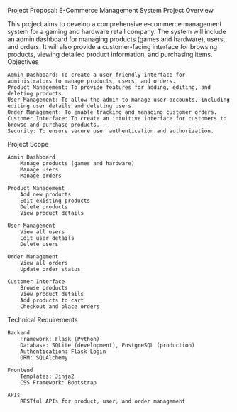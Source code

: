 Project Proposal: E-Commerce Management System
Project Overview

This project aims to develop a comprehensive e-commerce management system for a gaming and hardware retail company. The system will include an admin dashboard for managing products (games and hardware), users, and orders. It will also provide a customer-facing interface for browsing products, viewing detailed product information, and purchasing items.
Objectives

    Admin Dashboard: To create a user-friendly interface for administrators to manage products, users, and orders.
    Product Management: To provide features for adding, editing, and deleting products.
    User Management: To allow the admin to manage user accounts, including editing user details and deleting users.
    Order Management: To enable tracking and managing customer orders.
    Customer Interface: To create an intuitive interface for customers to browse and purchase products.
    Security: To ensure secure user authentication and authorization.

Project Scope

    Admin Dashboard
        Manage products (games and hardware)
        Manage users
        Manage orders

    Product Management
        Add new products
        Edit existing products
        Delete products
        View product details

    User Management
        View all users
        Edit user details
        Delete users

    Order Management
        View all orders
        Update order status

    Customer Interface
        Browse products
        View product details
        Add products to cart
        Checkout and place orders

Technical Requirements

    Backend
        Framework: Flask (Python)
        Database: SQLite (development), PostgreSQL (production)
        Authentication: Flask-Login
        ORM: SQLAlchemy

    Frontend
        Templates: Jinja2
        CSS Framework: Bootstrap

    APIs
        RESTful APIs for product, user, and order management
